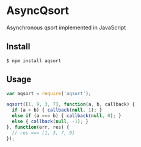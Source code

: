 # AsyncQsort
Asynchronous qsort implemented in JavaScript

## Install

    $ npm install aqsort

## Usage

```javascript
var aqsort = require('aqsort');

aqsort([1, 9, 3, 7], function(a, b, callback) {
  if (a > b) { callback(null, 1); }
  else if (a === b) { callback(null, 0); }
  else { callback(null, -1); }
}, function(err, res) {
  // res === [1, 3, 7, 9]
});
